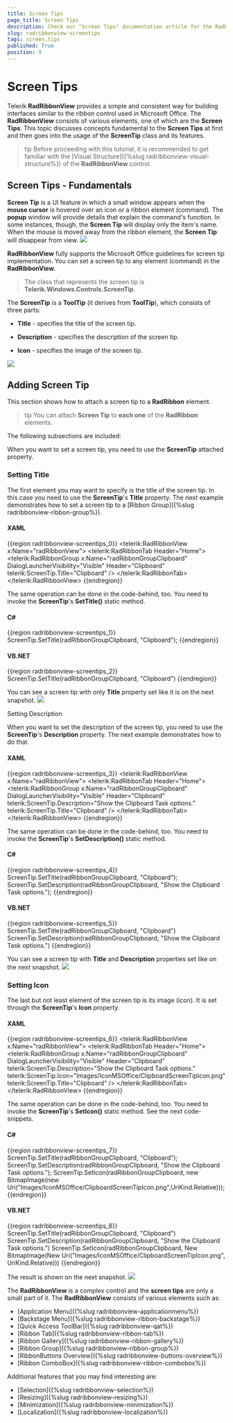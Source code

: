 ```yaml
---
title: Screen Tips
page_title: Screen Tips
description: Check our "Screen Tips" documentation article for the RadRibbonView WPF control.
slug: radribbonview-screentips
tags: screen,tips
published: True
position: 9
---
```


# Screen Tips

Telerik __RadRibbonView__ provides a simple and consistent way for building interfaces similar to the ribbon control used in Microsoft Office. The __RadRibbonView__ consists of various elements, one of which are the __Screen Tips__. This topic discusses concepts fundamental to the __Screen Tips__ at first and then goes into the usage of the __ScreenTip__ class and its features.			

>tip Before proceeding with this tutorial, it is recommended to get familiar with the [Visual Structure]({%slug radribbonview-visual-structure%}) of the __RadRibbonView__ control.			

## Screen Tips - Fundamentals

__Screen Tip__ is a UI feature in which a small window appears when the __mouse cursor__ is hovered over an icon or a ribbon element (command). The __popup__ window will provide details that explain the command's function. In some instances, though, the __Screen Tip__ will display only the item's name. When the mouse is moved away from the ribbon element, the __Screen Tip__ will disappear from view.
![](images/RadRibbonView_ScreenTip_Overview.png)

__RadRibbonView__ fully supports the Microsoft Office guidelines for screen tip implementation. You can set a screen tip to any element (command) in the __RadRibbonView__.				

>The class that represents the screen tip is __Telerik.Windows.Controls.ScreenTip__.					

The __ScreenTip__ is a __ToolTip__ (it derives from __ToolTip__), which consists of three parts:				

* __Title__ - specifies the title of the screen tip.					

* __Description__ - specifies the description of the screen tip.					

* __Icon__ - specifies the image of the screen tip.

![](images/RadRibbonView_ScreenTip_Elements.png)

## Adding Screen Tip

This section shows how to attach a screen tip to a __RadRibbon__ element.				

>tip You can attach __Screen Tip__ to __each one__ of the __RadRibbon__ elements.				

The following subsections are included:

When you want to set a screen tip, you need to use the __ScreenTip__ attached property. 

### Setting Title

The first element you may want to specify is the title of the screen tip. In this case you need to use the __ScreenTip__'s __Title__ property. The next example demonstrates how to set a screen tip to a [Ribbon Group]({%slug radribbonview-ribbon-group%}).							

#### __XAML__
{{region radribbonview-screentips_0}}
	<telerik:RadRibbonView x:Name="radRibbonView">
	    <telerik:RadRibbonTab Header="Home">
	        <telerik:RadRibbonGroup x:Name="radRibbonGroupClipboard" 
	                                DialogLauncherVisibility="Visible"
	                                Header="Clipboard"
	                                telerik:ScreenTip.Title="Clipboard" />
	    </telerik:RadRibbonTab>
	</telerik:RadRibbonView>
{{endregion}}

The same operation can be done in the code-behind, too. You need to invoke the __ScreenTip__'s __SetTitle()__ static method.							

#### __C#__
{{region radribbonview-screentips_1}}
	ScreenTip.SetTitle(radRibbonGroupClipboard, "Clipboard");
{{endregion}}

#### __VB.NET__
{{region radribbonview-screentips_2}}
	ScreenTip.SetTitle(radRibbonGroupClipboard, "Clipboard")
{{endregion}}

You can see a screen tip with only __Title__ property set like it is on the next snapshot.
![](images/RadRibbonView_ScreenTip_Title.png)

Setting Description

When you want to set the description of the screen tip, you need to use the __ScreenTip__'s __Description__ property. The next example demonstrates how to do that.							

#### __XAML__
{{region radribbonview-screentips_3}}
	<telerik:RadRibbonView x:Name="radRibbonView">
	    <telerik:RadRibbonTab Header="Home">
	        <telerik:RadRibbonGroup x:Name="radRibbonGroupClipboard" 
	                                DialogLauncherVisibility="Visible"
	                                Header="Clipboard"
	                                telerik:ScreenTip.Description="Show the Clipboard Task options."
	                                telerik:ScreenTip.Title="Clipboard" />
	    </telerik:RadRibbonTab>
	</telerik:RadRibbonView>
{{endregion}}

The same operation can be done in the code-behind, too. You need to invoke the __ScreenTip__'s __SetDescription()__ static method.							

#### __C#__
{{region radribbonview-screentips_4}}
	ScreenTip.SetTitle(radRibbonGroupClipboard, "Clipboard");
	ScreenTip.SetDescription(radRibbonGroupClipboard, "Show the Clipboard Task options.");
{{endregion}}

#### __VB.NET__
{{region radribbonview-screentips_5}}
	ScreenTip.SetTitle(radRibbonGroupClipboard, "Clipboard")
	ScreenTip.SetDescription(radRibbonGroupClipboard, "Show the Clipboard Task options.")
{{endregion}}

You can see a screen tip with __Title__ and __Description__ properties set like on the next snapshot.
![](images/RadRibbonView_ScreenTip_Decription.png)

### Setting Icon

The last but not least element of the screen tip is its image (icon). It is set through the __ScreenTip__'s __Icon__ property.							

#### __XAML__
{{region radribbonview-screentips_6}}
	<telerik:RadRibbonView x:Name="radRibbonView">
	    <telerik:RadRibbonTab Header="Home">
	        <telerik:RadRibbonGroup x:Name="radRibbonGroupClipboard" 
	                                DialogLauncherVisibility="Visible"
	                                Header="Clipboard"
	                                telerik:ScreenTip.Description="Show the Clipboard Task options."
	                                telerik:ScreenTip.Icon="Images/IconMSOffice/ClipboardScreenTipIcon.png"
	                                telerik:ScreenTip.Title="Clipboard" />
	    </telerik:RadRibbonTab>
	</telerik:RadRibbonView>
{{endregion}}

The same operation can be done in the code-behind, too. You need to invoke the __ScreenTip__'s __SetIcon()__ static method. See the next code-snippets.							

#### __C#__
{{region radribbonview-screentips_7}}
	ScreenTip.SetTitle(radRibbonGroupClipboard, "Clipboard");
	ScreenTip.SetDescription(radRibbonGroupClipboard, "Show the Clipboard Task options.");
	ScreenTip.SetIcon(radRibbonGroupClipboard, new BitmapImage(new Uri("Images/IconMSOffice/ClipboardScreenTipIcon.png",UriKind.Relative)));
{{endregion}}

#### __VB.NET__
{{region radribbonview-screentips_8}}
	ScreenTip.SetTitle(radRibbonGroupClipboard, "Clipboard")
	ScreenTip.SetDescription(radRibbonGroupClipboard, "Show the Clipboard Task options.")
	ScreenTip.SetIcon(radRibbonGroupClipboard, New BitmapImage(New Uri("Images/IconMSOffice/ClipboardScreenTipIcon.png", UriKind.Relative)))
{{endregion}}

The result is shown on the next snapshot.
![](images/RadRibbonView_ScreenTip_Icon.png)

The __RadRibbonView__ is a complex control and the __screen tips__ are only a small part of it. The __RadRibbonView__ consists of various elements such as:
* [Application Menu]({%slug radribbonview-applicationmenu%})
* [Backstage Menu]({%slug radribbonview-ribbon-backstage%})
* [Quick Access ToolBar]({%slug radribbonview-qat%})
* [Ribbon Tab]({%slug radribbonview-ribbon-tab%})
* [Ribbon Gallery]({%slug radribbonview-ribbon-gallery%})
* [Ribbon Group]({%slug radribbonview-ribbon-group%})
* [RibbonButtons Overview]({%slug radribbonview-buttons-overview%})
* [Ribbon ComboBox]({%slug radribbonview-ribbon-combobox%})

Additional features that you may find interesting are:
* [Selection]({%slug radribbonview-selection%})
* [Resizing]({%slug radribbonview-resizing%})
* [Minimization]({%slug radribbonview-minimization%})
* [Localization]({%slug radribbonview-localization%})